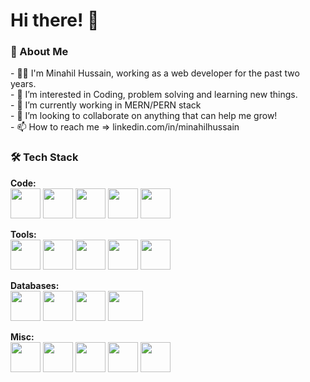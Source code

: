 
<!-- <div id="header" style="border: 5px solid red;" align="center">
  <img src="[https://w7.pngwing.com/pngs/826/663/png-transparent-laptop-girl-thinking-woman-electronics-hand-computer-thumbnail.png](http://clipart-library.com/newhp/Female20Computer20User-295845.png)" width="100"/>
</div> -->
<h1>Hi there! 👋 </h1>

<h3>👩 About Me</h3>
- 👩‍💻 I'm Minahil Hussain, working as a web developer for the past two years.<br/>
- 👀 I’m interested in Coding, problem solving and learning new things.<br/>
- 🌱 I’m currently working in MERN/PERN stack<br/>
- 💞️ I’m looking to collaborate on anything that can help me grow!<br/>
- 📫 How to reach me => linkedin.com/in/minahilhussain<br/>

<h3>🛠️ Tech Stack</h3>
<p><strong>Code: </strong><br/>
  <img style="height:3rem;width:3rem;" src="https://img.icons8.com/color/512/javascript.png" />
  <img style="height:3rem;width:3rem;" src="https://img.icons8.com/color/512/typescript.png" />
  <img style= "width: 3rem;height: 3rem;" src="https://img.icons8.com/color/512/html-5--v1.png"/>
  <img style="height:3rem;width:3rem;" src="https://img.icons8.com/color/512/css3.png" />
  <img style="height:3rem;width:3rem;" src="https://img.icons8.com/color/512/php.png" />
</p>
<p><strong> Tools: </strong><br/>
  <img style="height:3rem;width:3rem;" src="https://img.icons8.com/color/512/nodejs.png" />
  <img style="height:3rem;width:3rem;" src="https://img.icons8.com/color/512/express-js.png" />
  <img style="height:3rem;width:3rem;" src="https://img.icons8.com/color/512/react-native.png" /> 
  <img style="height:3rem;width:3rem;" src="https://img.icons8.com/color/512/nestjs.png" />
   <img style="height:3rem;width:3rem;" src="https://img.icons8.com/color/512/nextjs.png" />
</p>
<p><strong> Databases: </strong><br/>
  <img style="height:3rem;width:3rem;" src="https://img.icons8.com/color/512/postgreesql.png" />
  <img style="height:3rem;width:3rem;" src="https://img.icons8.com/color/512/mysql-logo.png" />
  <img style="height:3rem;width:3rem;" src="https://img.icons8.com/color/512/mongodb.png" />
  <img  style="height:3rem;width:3.5rem;" src="https://upload.wikimedia.org/wikipedia/commons/thumb/3/38/SQLite370.svg/1200px-SQLite370.svg.png" />
</p>  
<p><strong> Misc: </strong><br/>
 <img style="height:3rem;width:3rem;" src="https://img.icons8.com/color/512/git.png" />
 <img style="height:3rem;width:3rem;" src="https://img.icons8.com/color/512/github.png" />
 <img style="height:3rem;width:3rem;" src="https://img.icons8.com/color/512/graphql.png" />
 <img style="height:3rem;width:3rem;" src="https://img.icons8.com/color/512/api-settings.png" />
 <img style="height:3rem;width:3rem;" src="https://img.icons8.com/color/512/java-coffee-cup-logo--v1.png" />
</p>

<!---
[![Langs](https://github-readme-stats.vercel.app/api/top-langs/?username=minahilhussain&layout=compact&hide=scss)](https://github.com/minahilhussain/github-readme-stats)

![ScreenShot](https://camo.githubusercontent.com/988603b9bc6683c1728f665e6c97539f6a3d7c7cced12c72c81731e7deb0398f/68747470733a2f2f6769746875622e6769746875626173736574732e636f6d2f696d616765732f6d6f64756c65732f70726f66696c652f616368696576656d656e74732f796f6c6f2d64656661756c742e706e67)

--->


<!---
minahilhussain/minahilhussain is a ✨ special ✨ repository because its `README.md` (this file) appears on your GitHub profile.
You can click the Preview link to take a look at your changes.
--->

